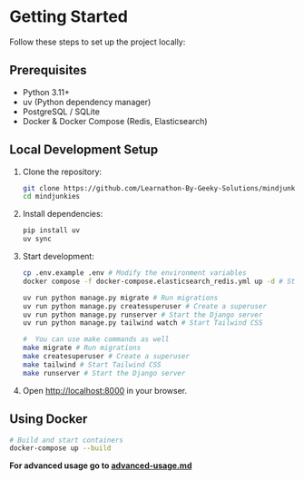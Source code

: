 # Getting Started

Follow these steps to set up the project locally:

## Prerequisites

- Python 3.11+
- uv (Python dependency manager)
- PostgreSQL / SQLite
- Docker & Docker Compose (Redis, Elasticsearch)

## Local Development Setup

1. Clone the repository:
    ```sh
    git clone https://github.com/Learnathon-By-Geeky-Solutions/mindjunkies
    cd mindjunkies
    ```
2. Install dependencies:
    ```sh
    pip install uv
    uv sync
    ```
3. Start development:
    ```sh
    cp .env.example .env # Modify the environment variables
    docker compose -f docker-compose.elasticsearch_redis.yml up -d # Start Redis and Elasticsearch

    uv run python manage.py migrate # Run migrations
    uv run python manage.py createsuperuser # Create a superuser
    uv run python manage.py runserver # Start the Django server
    uv run python manage.py tailwind watch # Start Tailwind CSS

    #  You can use make commands as well
    make migrate # Run migrations
    make createsuperuser # Create a superuser
    make tailwind # Start Tailwind CSS
    make runserver # Start the Django server
    ```

4. Open [http://localhost:8000](http://localhost:8000) in your browser.

## Using Docker

```bash
# Build and start containers
docker-compose up --build
```

**For advanced usage go to [advanced-usage.md](advanced-usage.md)**